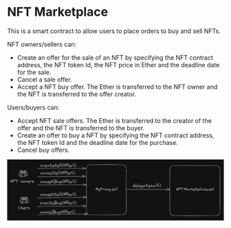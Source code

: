 # NFT Marketplace

This is a smart contract to allow users to place orders to buy and sell NFTs.

NFT owners/sellers can:
  - Create an offer for the sale of an NFT by specifying the NFT contract address,
    the NFT token Id, the NFT price in Ether and the deadline date for the sale.
  - Cancel a sale offer.
  - Accept a NFT buy offer. The Ether is transferred to the NFT owner and the NFT
    is transferred to the offer creator.
    
Users/buyers can:
  - Accept NFT sale offers. The Ether is transferred to the creator of the offer
    and the NFT is transferred to the buyer.
  - Create an offer to buy a NFT by specifying the NFT contract address, the NFT
    token Id and the deadline date for the purchase.
  - Cancel buy offers.
  
![](https://github.com/carmar0/NFT-Marketplace/blob/main/NFTMarketplace.JPG)
